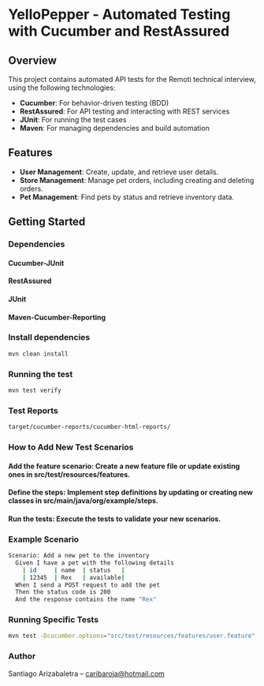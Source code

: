 # YelloPepper - Automated Testing with Cucumber and RestAssured

## Overview

This project contains automated API tests for the Remoti technical interview, using the following technologies:
- **Cucumber**: For behavior-driven testing (BDD)
- **RestAssured**: For API testing and interacting with REST services
- **JUnit**: For running the test cases
- **Maven**: For managing dependencies and build automation

## Features

- **User Management**: Create, update, and retrieve user details.
- **Store Management**: Manage pet orders, including creating and deleting orders.
- **Pet Management**: Find pets by status and retrieve inventory data.

## Getting Started

### Dependencies
#### Cucumber-JUnit
#### RestAssured
#### JUnit
#### Maven-Cucumber-Reporting

### Install dependencies

```bash
mvn clean install
```

### Running the test

```bash
mvn test verify
```

### Test Reports

```bash
target/cucumber-reports/cucumber-html-reports/
```

### How to Add New Test Scenarios
#### Add the feature scenario: Create a new feature file or update existing ones in src/test/resources/features.
#### Define the steps: Implement step definitions by updating or creating new classes in src/main/java/org/example/steps.
#### Run the tests: Execute the tests to validate your new scenarios.

### Example Scenario

```bash
Scenario: Add a new pet to the inventory
  Given I have a pet with the following details
    | id     | name  | status   |
    | 12345  | Rex   | available|
  When I send a POST request to add the pet
  Then the status code is 200
  And the response contains the name "Rex"
```


### Running Specific Tests

```bash
mvn test -Dcucumber.options="src/test/resources/features/user.feature"
```


### Author
Santiago Arizabaletra – caribaroja@hotmail.com
